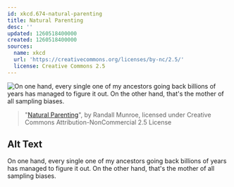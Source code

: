 ```yaml
---
id: xkcd.674-natural-parenting
title: Natural Parenting
desc: ''
updated: 1260518400000
created: 1260518400000
sources:
  name: xkcd
  url: 'https://creativecommons.org/licenses/by-nc/2.5/'
  license: Creative Commons 2.5
---
```

![On one hand, every single one of my ancestors going back billions of years has managed to figure it out.  On the other hand, that's the mother of all sampling biases.](https://imgs.xkcd.com/comics/natural_parenting.png)
> "[Natural Parenting](https://xkcd.com/674/)", by Randall Munroe, licensed under Creative Commons Attribution-NonCommercial 2.5 License

## Alt Text
On one hand, every single one of my ancestors going back billions of years has managed to figure it out.  On the other hand, that's the mother of all sampling biases.
